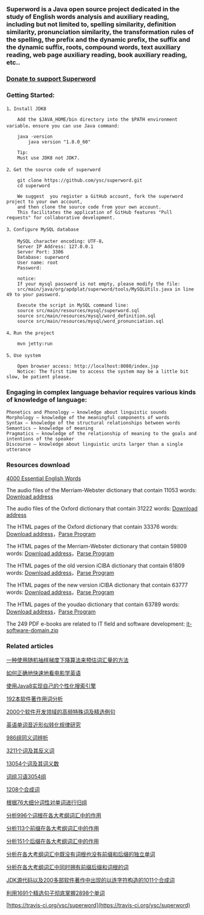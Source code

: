 ### Superword is a Java open source project dedicated in the study of English words analysis and auxiliary reading, including but not limited to, spelling similarity, definition similarity, pronunciation similarity, the transformation rules of the spelling, the prefix and the dynamic prefix, the suffix and the dynamic suffix, roots, compound words, text auxiliary reading, web page auxiliary reading, book auxiliary reading, etc.. 

### [Donate to support Superword](https://github.com/ysc/QuestionAnsweringSystem/wiki/donation)

### Getting Started: 

    1、Install JDK8
    
        Add the $JAVA_HOME/bin directory into the $PATH environment variable，ensure you can use Java command: 
        
        java -version
            java version "1.8.0_60"
            
        Tip:
        Must use JDK8 not JDK7.
            
    2、Get the source code of superword
    
        git clone https://github.com/ysc/superword.git
        cd superword
        
        We suggest  you register a GitHub account, fork the superword project to your own account, 
        and then clone the source code from your own account.
        This facilitates the application of GitHub features "Pull requests" for collaborative development.
        
    3、Configure MySQL database
    
        MySQL character encoding: UTF-8，
        Server IP Address: 127.0.0.1
        Server Port: 3306
        Database: superword
        User name: root
        Password: 
        
        notice: 
        If your mysql password is not empty, please modify the file:
        src/main/java/org/apdplat/superword/tools/MySQLUtils.java in line 49 to your password.
        
        Execute the script in MySQL command line:
        source src/main/resources/mysql/superword.sql
        source src/main/resources/mysql/word_definition.sql
        source src/main/resources/mysql/word_pronunciation.sql
    
    4、Run the project
    
        mvn jetty:run

    5、Use system
    
        Open browser access: http://localhost:8080/index.jsp
        Notice: The first time to access the system may be a little bit slow, be patient please.
      
### Engaging in complex language behavior requires various kinds of knowledge of language:

    Phonetics and Phonology — knowledge about linguistic sounds
    Morphology — knowledge of the meaningful components of words
    Syntax — knowledge of the structural relationships between words
    Semantics — knowledge of meaning
    Pragmatics — knowledge of the relationship of meaning to the goals and intentions of the speaker
    Discourse — knowledge about linguistic units larger than a single utterance
      
### Resources download

[4000 Essential English Words](http://pan.baidu.com/s/1kUhEUKR)

The audio files of the Merriam-Webster dictionary that contain 11053 words: [Download address](http://pan.baidu.com/s/1bnQLyJP)

The audio files of the Oxford dictionary that contain 31222 words: [Download address](http://pan.baidu.com/s/1qXe8cO0)

The HTML pages of the Oxford dictionary that contain 33376 words: [Download address](http://pan.baidu.com/s/1c0UNim8)，[Parse Program](https://github.com/ysc/superword/blob/master/src/main/java/org/apdplat/superword/tools/WordClassifierForOxford.java)

The HTML pages of the Merriam-Webster dictionary that contain 59809 words: [Download address](http://pan.baidu.com/s/1ntGmA3B)，[Parse Program](https://github.com/ysc/superword/blob/master/src/main/java/org/apdplat/superword/tools/WordClassifierForWebster.java)

The HTML pages of the old version iCIBA dictionary that contain 61809 words: [Download address](http://pan.baidu.com/s/1bnD9gy7)，[Parse Program](https://github.com/ysc/superword/blob/a78ab4aa2ab62fddeb664065accb06e538eb0059/src/main/java/org/apdplat/superword/tools/WordClassifier.java)

The HTML pages of the new version iCIBA dictionary that contain 63777 words: [Download address](http://pan.baidu.com/s/1ntky0zR)，[Parse Program](https://github.com/ysc/superword/blob/master/src/main/java/org/apdplat/superword/tools/WordClassifier.java)

The HTML pages of the youdao dictionary that contain 63789 words: [Download address](http://pan.baidu.com/s/1pJH4ugj)，[Parse Program](https://github.com/ysc/superword/blob/master/src/main/java/org/apdplat/superword/tools/WordClassifierForYouDao.java)

The 249 PDF e-books are related to IT field and software development: [it-software-domain.zip](http://pan.baidu.com/s/1kT1NA3l)

### Related articles

[一种使用随机抽样梯度下降算法来预估词汇量的方法](http://my.oschina.net/apdplat/blog/547668)

[如何正确地快速地看电影学英语](http://my.oschina.net/apdplat/blog/530605)

[使用Java8实现自己的个性化搜索引擎](http://my.oschina.net/apdplat/blog/396193)

[192本软件著作用词分析](http://my.oschina.net/apdplat/blog/392496)

[2000个软件开发领域的高频特殊词及精选例句](http://my.oschina.net/apdplat/blog/389200)

[英语单词音近形似转化规律研究](http://my.oschina.net/apdplat/blog/378569)

[986组同义词辨析](http://my.oschina.net/apdplat/blog/392944)

[3211个词及其反义词](http://my.oschina.net/apdplat/blog/392954)

[13054个词及其词义数](http://my.oschina.net/apdplat/blog/393278)

[词组习语3054组](http://my.oschina.net/apdplat/blog/393374)

[1208个合成词](http://my.oschina.net/apdplat/blog/393724)

[根据76大细分词性对单词进行归组](http://my.oschina.net/apdplat/blog/393771)

[分析996个词根在各大考纲词汇中的作用](http://my.oschina.net/apdplat/blog/391865)

[分析113个前缀在各大考纲词汇中的作用](http://my.oschina.net/apdplat/blog/392456)

[分析151个后缀在各大考纲词汇中的作用](http://my.oschina.net/apdplat/blog/392466)

[分析在各大考纲词汇中既没有词根也没有前缀和后缀的独立单词](http://my.oschina.net/apdplat/blog/392483)

[分析在各大考纲词汇中同时拥有前缀后缀和词根的词](http://my.oschina.net/apdplat/blog/392490)

[JDK源代码以及200多部软件著作中出现的以连字符构造的1011个合成词](http://my.oschina.net/apdplat/blog/394495)

[利用1691个精选句子彻底掌握2898个单词](http://my.oschina.net/apdplat/blog/394941)

[https://travis-ci.org/ysc/superword](https://travis-ci.org/ysc/superword)
